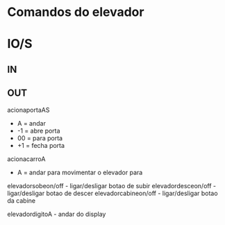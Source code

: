 # Comandos do elevador
# IO/S
## IN
## OUT

acionaportaAS
- A = andar
- -1 = abre porta
- 00 = para porta
- +1 = fecha porta

acionacarroA
- A = andar para movimentar o elevador para

elevadorsobeon/off - ligar/desligar botao de subir
elevadordesceon/off - ligar/desligar botao de descer
elevadorcabineon/off - ligar/desligar botao da cabine

elevadordigitoA - andar do display
